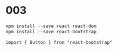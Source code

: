 # 003

```javascript
npm install --save react react-dom
npm install --save react-bootstrap
```

```
import { Button } from "react-bootstrap"
```
